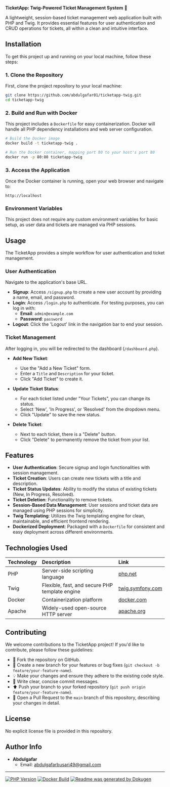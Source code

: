 **TicketApp: Twig-Powered Ticket Management System** 🚀

A lightweight, session-based ticket management web application built with PHP and Twig. It provides essential features for user authentication and CRUD operations for tickets, all within a clean and intuitive interface.

## Installation

To get this project up and running on your local machine, follow these steps:

### 1. Clone the Repository

First, clone the project repository to your local machine:

```bash
git clone https://github.com/abdulgafar01/ticketapp-twig.git
cd ticketapp-twig
```

### 2. Build and Run with Docker

This project includes a `Dockerfile` for easy containerization. Docker will handle all PHP dependency installations and web server configuration.

```bash
# Build the Docker image
docker build -t ticketapp-twig .

# Run the Docker container, mapping port 80 to your host's port 80
docker run -p 80:80 ticketapp-twig
```

### 3. Access the Application

Once the Docker container is running, open your web browser and navigate to:

```
http://localhost
```

### Environment Variables

This project does not require any custom environment variables for basic setup, as user data and tickets are managed via PHP sessions.

## Usage

The TicketApp provides a simple workflow for user authentication and ticket management.

### User Authentication
Navigate to the application's base URL.
- **Signup**: Access `/signup.php` to create a new user account by providing a name, email, and password.
- **Login**: Access `/login.php` to authenticate. For testing purposes, you can log in with:
  - **Email**: `admin@example.com`
  - **Password**: `password`
- **Logout**: Click the 'Logout' link in the navigation bar to end your session.

### Ticket Management
After logging in, you will be redirected to the dashboard (`/dashboard.php`).

- **Add New Ticket**:
  - Use the "Add a New Ticket" form.
  - Enter a `Title` and `Description` for your ticket.
  - Click "Add Ticket" to create it.

- **Update Ticket Status**:
  - For each ticket listed under "Your Tickets", you can change its status.
  - Select 'New', 'In Progress', or 'Resolved' from the dropdown menu.
  - Click "Update" to save the new status.

- **Delete Ticket**:
  - Next to each ticket, there is a "Delete" button.
  - Click "Delete" to permanently remove the ticket from your list.

## Features

- **User Authentication**: Secure signup and login functionalities with session management.
- **Ticket Creation**: Users can create new tickets with a title and description.
- **Ticket Status Updates**: Ability to modify the status of existing tickets (New, In Progress, Resolved).
- **Ticket Deletion**: Functionality to remove tickets.
- **Session-Based Data Management**: User sessions and ticket data are managed using PHP sessions for simplicity.
- **Twig Templating**: Utilizes the Twig templating engine for clean, maintainable, and efficient frontend rendering.
- **Dockerized Deployment**: Packaged with a `Dockerfile` for consistent and easy deployment across different environments.

## Technologies Used

| Technology | Description                                   | Link                                            |
| :--------- | :-------------------------------------------- | :---------------------------------------------- |
| PHP        | Server-side scripting language                | [php.net](https://www.php.net/)                 |
| Twig       | Flexible, fast, and secure PHP template engine | [twig.symfony.com](https://twig.symfony.com/)   |
| Docker     | Containerization platform                     | [docker.com](https://www.docker.com/)           |
| Apache     | Widely-used open-source HTTP server           | [apache.org](https://httpd.apache.org/)         |

## Contributing

We welcome contributions to the TicketApp project! If you'd like to contribute, please follow these guidelines:

- 🍴 Fork the repository on GitHub.
- 🌱 Create a new branch for your features or bug fixes (`git checkout -b feature/your-feature-name`).
- 💡 Make your changes and ensure they adhere to the existing code style.
- 📝 Write clear, concise commit messages.
- ⬆️ Push your branch to your forked repository (`git push origin feature/your-feature-name`).
- 🚀 Open a Pull Request to the `main` branch of this repository, describing your changes in detail.

## License

No explicit license file is provided in this repository.

## Author Info

- **Abdulgafar**
  - Email: abdulgafarbusari49@gmail.com

---

[![PHP Version](https://img.shields.io/badge/PHP-8.2-blue.svg)](https://www.php.net/)
[![Docker Build](https://img.shields.io/badge/Docker-Ready-blue.svg)](https://www.docker.com/)
[![Readme was generated by Dokugen](https://img.shields.io/badge/Readme%20was%20generated%20by-Dokugen-brightgreen)](https://www.npmjs.com/package/dokugen)